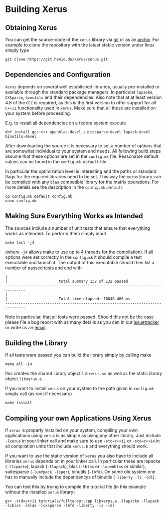 # Building Xerus

## Obtaining Xerus

You can get the source-code of the `xerus` library via [git](https://git.hemio.de/xerus/xerus/tree/master) or as an [archiv](https://git.hemio.de/xerus/xerus/repository/archive.tar.gz?ref=master).
For example to clone the repository with the latest stable version under linux simply type
~~~
git clone https://git.hemio.de/xerus/xerus.git
~~~

## Dependencies and Configuration
`Xerus` depends on several well established libraries, usually pre-installed or available through the standard package managers. In particular `lapacke`, `CXSparse`, `binutils` 
and their dependencies. Also note that at at least version 4.8 of the `GCC` is required, as this is the first version to offer support for all `C++11` functionality used in `xerus`. 
Make sure that all these are installed on your system before proceeding.

E.g. to install all dependencies on a fedora system execute
~~~
dnf install gcc-c++ openblas-devel suitesparse-devel lapack-devel binutils-devel
~~~

After downloading the source it is necessary to set a number of options that are somewhat individual to your system and needs. All following build steps assume that these
options are set in the `config.mk` file. Reasonable default values can be found in the `config.mk.default` file.

In particular the optimization level is interesting and the paths or standard flags for the required libraries need to be set. This way the `xerus` library can be compiled with any
`blas` compatible library for the matrix operations. For more details see the description in the `config.mk.default`
~~~
cp config.mk.default config.mk
nano config.mk
~~~

## Making Sure Everything Works as Intended
The sources include a number of unit tests that ensure that everything works as intended. To perform them simply input
~~~
make test -j4
~~~
(where `-j4` allows make to use up to 4 threads for the compilation). If all options were set correctly in the `config.mk` it should compile a test executable and launch it.
The output of this executable should then list a number of passed tests and end with
~~~
|
|                       total summary 132 of 132 passed
-------------------------------------------------------------------------------
|
|                       Total time elapsed: 10848.406 ms
-------------------------------------------------------------------------------
~~~
Note in particular, that all tests were passed. Should this not be the case please file a bug report with as many details as you 
can in our [issuetracker](https://git.hemio.de/xerus/xerus/issues) or write us an [email](mailto:contact@libxerus.org).


## Building the Library

If all tests were passed you can build the library simply by calling make
~~~
make all -j4
~~~
this creates the shared library object `libxerus.so` as well as the static library object `libxerus.a`. 


If you want to install `xerus` on your system to the path given in `config.mk` simply call (as root if necessary)
~~~
make install
~~~


## Compiling your own Applications Using Xerus

If `xerus` is properly installed on your system, compiling your own applications using `xerus` is as simple as using any other library. Just include `-lxerus` in your linker call and make sure to use
`-std=c++11` or `-std=c++14` in all compilation units that include `xerus.h` and everything should work.

If you want to use the static version of `xerus` you also have to include all libraries `xerus` depends on in your linker call. In particular these are lapacke (`-llapacke`), 
lapack (`-llapack`), blas (`-lblas` or `-lopenblas` or similar), suitesparse (`-lumfpack -lspqr`), binutils (`-lbfd`). On some old system one has to manually include the dependencys of binutils (`-liberty -lz -ldl`).

You can test this by trying to compile the tutorial file (in this example without the installed `xerus` library)
~~~
g++ -std=c++11 tutorials/fulltensor.cpp libxerus.a -llapacke -llapack -lcblas -lblas -lcxsparse -lbfd -liberty -lz -ldl
~~~

